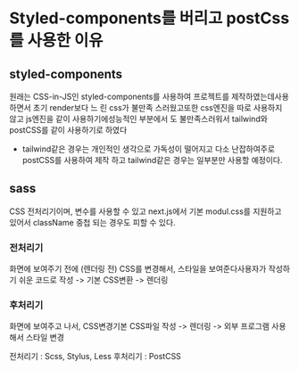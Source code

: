 # Styled-components를 버리고 postCss를 사용한 이유

## styled-components

원래는 CSS-in-JS인 styled-components를 사용하여 프로젝트를 제작하였는데사용하면서 초기 render보다 느
린 css가 불만족 스러웠고또한 css엔진을 따로 사용하지 않고 js엔진을 같이 사용하기에성능적인 부분에서
도 불만족스러워서 tailwind와 postCSS를 같이 사용하기로 하였다

- tailwind같은 경우는 개인적인 생각으로 가독성이 떨어지고 다소 난잡하여주로 postCSS를 사용하여 제작
  하고 tailwind같은 경우는 일부분만 사용할 예정이다.

## sass

CSS 전처리기이며, 변수를 사용할 수 있고 next.js에서 기본 modul.css를 지원하고 있어서 className 중첩
되는 경우도 피할 수 있다.

### 전처리기

화면에 보여주기 전에 (렌더링 전) CSS를 변경해서, 스타일을 보여준다사용자가 작성하기 쉬운 코드로 작성
-> 기본 CSS변환 -> 렌더링

### 후처리기

화면에 보여주고 나서, CSS변경기본 CSS파일 작성 -> 렌더링 -> 외부 프로그램 사용해서 스타일 변경

전처리기 : Scss, Stylus, Less 후처리기 : PostCSS

```

```
